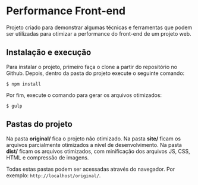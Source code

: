 # Performance Front-end
Projeto criado para demonstrar algumas técnicas e ferramentas que podem ser utilizadas para otimizar a performance do front-end de um projeto web.

## Instalação e execução
Para instalar o projeto, primeiro faça o clone a partir do repositório no Github.
Depois, dentro da pasta do projeto execute o seguinte comando:
```
$ npm install
```
Por fim, execute o comando para gerar os arquivos otimizados:
```
$ gulp
```

## Pastas do projeto
Na pasta **original/** fica o projeto não otimizado.
Na pasta **site/** ficam os arquivos parcialmente otimizados a nível de desenvolvimento.
Na pasta **dist/** ficam os arquivos otimizados, com minificação dos arquivos JS, CSS, HTML e compressão de imagens.

Todas estas pastas podem ser acessadas através do navegador. Por exemplo: `http://localhost/original/`.